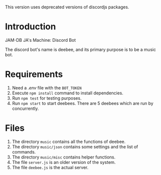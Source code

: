 This version uses deprecated versions of discordjs packages.

# Introduction
JAM-DB
JA's Machine: Discord Bot

The discord bot's name is deebee, and its primary purpose is to be a music bot.

# Requirements
1. Need a _.env_ file with the `BOT_TOKEN`
2. Execute `npm install` command to install dependencies.
3. Run `npm test` for testing purposes.
4. Run `npm start` to start deebees. There are 5 deebees which are run by concurrently.

# Files
1. The directory `music` contains all the functions of deebee.
2. The directory `music/json` contains some settings and the list of commands.
3. The directory `music/misc` contains helper functions.
4. The file `server.js` is an older version of the system.
5. The file `deebee.js` is the actual server.
